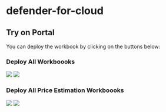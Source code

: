# defender-for-cloud

## Try on Portal
You can deploy the workbook by clicking on the buttons below:

### Deploy All Workboooks
<a href="https://portal.azure.com/#create/Microsoft.Template/uri/https%3A%2F%2Fraw.githubusercontent.com%2Fseanstark%2Fdefender-for-cloud%2Fmain%2Fdeploy-all-workbooks.json" target="_blank"><img src="https://aka.ms/deploytoazurebutton"/></a>
<a href="https://portal.azure.us/#create/Microsoft.Template/uri/https%3A%2F%2Fraw.githubusercontent.com%2Fseanstark%2Fdefender-for-cloud%2Fmain%2Fdeploy-all-workbooks.json" target="_blank"><img src="https://aka.ms/deploytoazuregovbutton"/></a>

### Deploy All Price Estimation Workboooks
<a href="https://portal.azure.com/#create/Microsoft.Template/uri/https://raw.githubusercontent.com/seanstark/defender-for-cloud/main/deploy-all-priceestimation-workbooks.json" target="_blank"><img src="https://aka.ms/deploytoazurebutton"/></a>
<a href="https://portal.azure.us/#create/Microsoft.Template/uri/https://raw.githubusercontent.com/seanstark/defender-for-cloud/main/deploy-all-priceestimation-workbooks.json" target="_blank"><img src="https://aka.ms/deploytoazuregovbutton"/></a>
